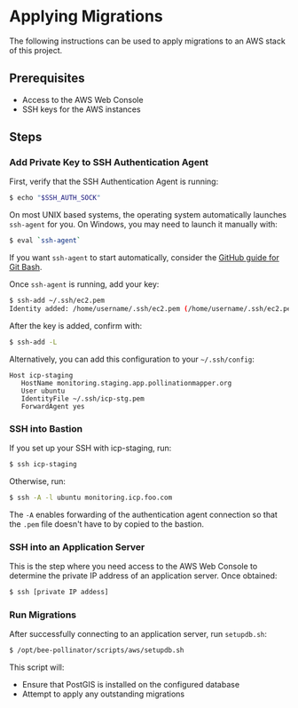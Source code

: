 # Applying Migrations

The following instructions can be used to apply migrations to an AWS stack of this project.

## Prerequisites

- Access to the AWS Web Console
- SSH keys for the AWS instances

## Steps

### Add Private Key to SSH Authentication Agent

First, verify that the SSH Authentication Agent is running:

```bash
$ echo "$SSH_AUTH_SOCK"
```

On most UNIX based systems, the operating system automatically launches `ssh-agent` for you. On Windows, you may need to launch it manually with:

```bash
$ eval `ssh-agent`
```

If you want `ssh-agent` to start automatically, consider the [GitHub guide for Git Bash](https://help.github.com/articles/working-with-ssh-key-passphrases/#auto-launching-ssh-agent-on-msysgit).

Once `ssh-agent` is running, add your key:

```bash
$ ssh-add ~/.ssh/ec2.pem
Identity added: /home/username/.ssh/ec2.pem (/home/username/.ssh/ec2.pem)
```

After the key is added, confirm with:

```bash
$ ssh-add -L
```

Alternatively, you can add this configuration to your `~/.ssh/config`:

```
Host icp-staging
   HostName monitoring.staging.app.pollinationmapper.org
   User ubuntu
   IdentityFile ~/.ssh/icp-stg.pem
   ForwardAgent yes
 ```

### SSH into Bastion

If you set up your SSH with icp-staging, run:
```bash
$ ssh icp-staging
```

Otherwise, run:
```bash
$ ssh -A -l ubuntu monitoring.icp.foo.com
```

The `-A`  enables forwarding of the authentication agent connection so that the `.pem` file doesn't have to by copied to the bastion.

### SSH into an Application Server

This is the step where you need access to the AWS Web Console to determine the private IP address of an application server. Once obtained:

```bash
$ ssh [private IP addess]
```

### Run Migrations

After successfully connecting to an application server, run `setupdb.sh`:

```bash
$ /opt/bee-pollinator/scripts/aws/setupdb.sh
```

This script will:

- Ensure that PostGIS is installed on the configured database
- Attempt to apply any outstanding migrations
